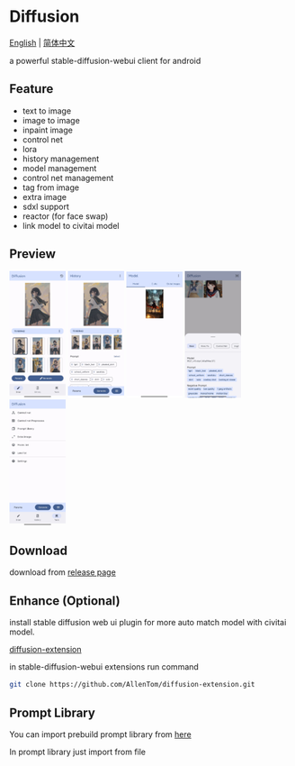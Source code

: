 # Diffusion
[English](#) | [简体中文](./README_zh_cn.md)


a powerful stable-diffusion-webui client for android

## Feature
- text to image
- image to image
- inpaint image
- control net
- lora
- history management
- model management
- control net management
- tag from image
- extra image
- sdxl support
- reactor (for face swap)
- link model to civitai model
## Preview
<p float="left">
  <img src="./assets/preview_draw.jpg" width="100" />
  <img src="./assets/preview_history.jpg" width="100" /> 
  <img src="./assets/preview_model.jpg" width="100" /> 
  <img src="./assets/preview_params.jpg" width="100" /> 
  <img src="./assets/preview_tools.jpg" width="100" /> 
</p>

## Download
download from [release page](https://github.com/AllenTom/diffusion-client/releases)

## Enhance (Optional)
install stable diffusion web ui plugin for more auto match model with civitai model.

[diffusion-extension](https://github.com/AllenTom/diffusion-extension.git)

in stable-diffusion-webui extensions run command

```bash
git clone https://github.com/AllenTom/diffusion-extension.git
```

## Prompt Library
You can import prebuild prompt library from [here](https://github.com/AllenTom/diffusion-client/releases/tag/0.0.2)

In prompt library just import from file

